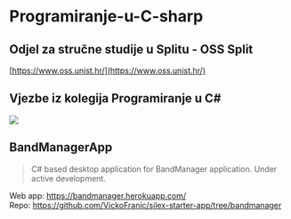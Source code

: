 # Programiranje-u-C-sharp
## Odjel za stručne studije u Splitu - OSS Split
[https://www.oss.unist.hr/](https://www.oss.unist.hr/)

## Vjezbe iz kolegija Programiranje u C#

![](http://www.werkinafrika.nl/wp-content/uploads/2015/11/csharp-logo.png)



## BandManagerApp 

> C# based desktop application for BandManager application. Under active development.

Web app: https://bandmanager.herokuapp.com/
<br>
Repo: https://github.com/VickoFranic/silex-starter-app/tree/bandmanager
